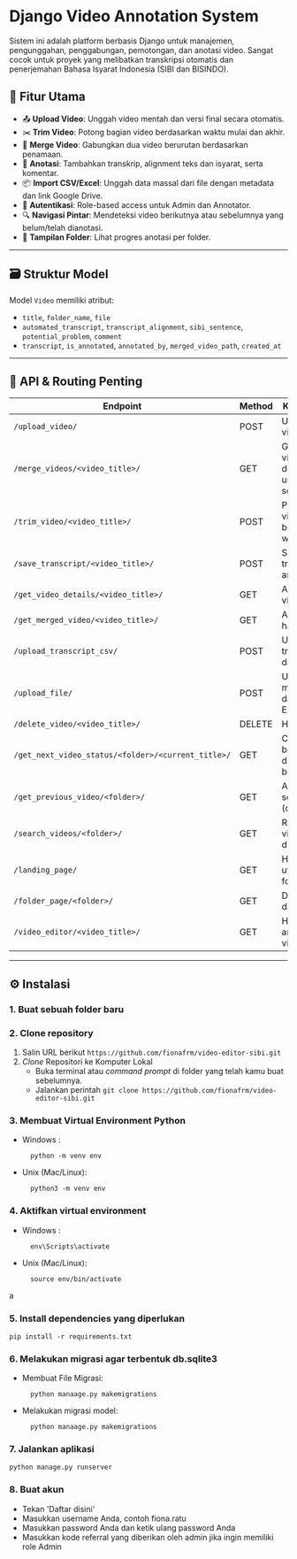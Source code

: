 # Django Video Annotation System

Sistem ini adalah platform berbasis Django untuk manajemen, pengunggahan, penggabungan, pemotongan, dan anotasi video. Sangat cocok untuk proyek yang melibatkan transkripsi otomatis dan penerjemahan Bahasa Isyarat Indonesia (SIBI dan BISINDO).

## 🚀 Fitur Utama

- 📤 **Upload Video**: Unggah video mentah dan versi final secara otomatis.
- ✂️ **Trim Video**: Potong bagian video berdasarkan waktu mulai dan akhir.
- 🔗 **Merge Video**: Gabungkan dua video berurutan berdasarkan penamaan.
- 🧠 **Anotasi**: Tambahkan transkrip, alignment teks dan isyarat, serta komentar.
- 📦 **Import CSV/Excel**: Unggah data massal dari file dengan metadata dan link Google Drive.
- 👥 **Autentikasi**: Role-based access untuk Admin dan Annotator.
- 🔍 **Navigasi Pintar**: Mendeteksi video berikutnya atau sebelumnya yang belum/telah dianotasi.
- 📂 **Tampilan Folder**: Lihat progres anotasi per folder.

---

## 🗃️ Struktur Model

Model `Video` memiliki atribut:

- `title`, `folder_name`, `file`
- `automated_transcript`, `transcript_alignment`, `sibi_sentence`, `potential_problem`, `comment`
- `transcript`, `is_annotated`, `annotated_by`, `merged_video_path`, `created_at`

---

## 🔗 API & Routing Penting

| Endpoint | Method | Keterangan |
|----------|--------|------------|
| `/upload_video/` | POST | Upload video baru |
| `/merge_videos/<video_title>/` | GET | Gabungkan video dengan urutan selanjutnya |
| `/trim_video/<video_title>/` | POST | Potong video berdasarkan waktu |
| `/save_transcript/<video_title>/` | POST | Simpan transkrip & anotasi |
| `/get_video_details/<video_title>/` | GET | Ambil info video |
| `/get_merged_video/<video_title>/` | GET | Ambil video hasil merge |
| `/upload_transcript_csv/` | POST | Upload transkrip dari CSV |
| `/upload_file/` | POST | Upload metadata dari file Excel |
| `/delete_video/<video_title>/` | DELETE | Hapus video |
| `/get_next_video_status/<folder>/<current_title>/` | GET | Cek video belum dianotasi berikutnya |
| `/get_previous_video/<folder>/` | GET | Ambil video sebelumnya (oleh user) |
| `/search_videos/<folder>/` | GET | Redirect ke video belum dianotasi |
| `/landing_page/` | GET | Halaman utama folder |
| `/folder_page/<folder>/` | GET | Daftar video dalam folder |
| `/video_editor/<video_title>/` | GET | Halaman anotasi video |

---

## ⚙️ Instalasi

### 1. Buat sebuah folder baru
### 2. Clone repository
1. Salin URL berikut
	`https://github.com/fionafrm/video-editor-sibi.git`
3. _Clone_ Repositori ke Komputer Lokal
	- Buka terminal atau _command prompt_ di folder yang telah kamu buat sebelumnya.
	- Jalankan perintah `git clone https://github.com/fionafrm/video-editor-sibi.git`
### 3. Membuat Virtual Environment Python
- Windows :

		python -m venv env

- Unix (Mac/Linux):

		python3 -m venv env
### 4. Aktifkan virtual environment
- Windows :

		env\Scripts\activate

- Unix (Mac/Linux):

		source env/bin/activate
a
### 5. Install dependencies yang diperlukan

`pip install -r requirements.txt`

### 6. Melakukan migrasi agar terbentuk db.sqlite3

- Membuat File Migrasi:

		python manaage.py makemigrations

- Melakukan migrasi model:

		python manaage.py makemigrations

### 7. Jalankan aplikasi

`python manage.py runserver`

### 8. Buat akun

- Tekan 'Daftar disini'
- Masukkan username Anda, contoh fiona.ratu
- Masukkan password Anda dan ketik ulang password Anda
- Masukkan kode referral yang diberikan oleh admin jika ingin memiliki role Admin